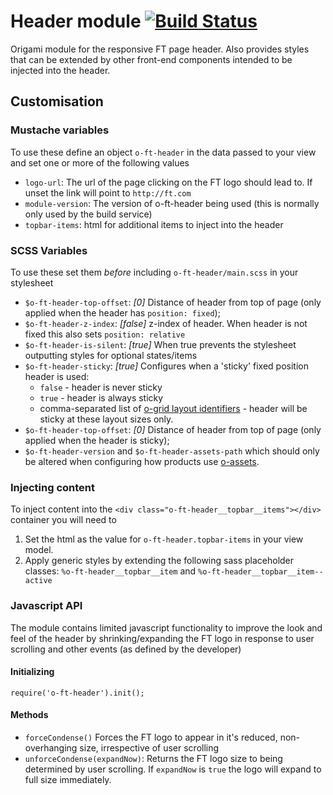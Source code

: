 # Header module [![Build Status](https://travis-ci.org/Financial-Times/o-ft-header.png?branch=master)](https://travis-ci.org/Financial-Times/o-ft-header)

Origami module for the responsive FT page header. Also provides styles that can be extended by other front-end components intended to be injected into the header.

## Customisation

### Mustache variables
To use these define an object `o-ft-header` in the data passed to your view and set one or more of the following values

* `logo-url`: The url of the page clicking on the FT logo should lead to. If unset the link will point to `http://ft.com`
* `module-version`: The version of o-ft-header being used (this is normally only used by the build service)
* `topbar-items`: html for additional items to inject into the header

### SCSS Variables
To use these set them *before* including `o-ft-header/main.scss` in your stylesheet

* `$o-ft-header-top-offset`: *[0]* Distance of header from top of page (only applied when the header has `position: fixed`);
* `$o-ft-header-z-index`: *[false]* z-index of header. When header is not fixed this also sets `position: relative`
* `$o-ft-header-is-silent`: *[true]* When true prevents the stylesheet outputting styles for optional states/items
* `$o-ft-header-sticky`: *[true]* Configures when a 'sticky' fixed position header is used:
	* `false` - header is never sticky
	* `true` - header is always sticky
	* comma-separated list of [o-grid layout identifiers](https://github.com/Financial-Times/o-grid) - header will be sticky at these layout sizes only.
* `$o-ft-header-top-offset`: *[0]* Distance of header from top of page (only applied when the header is sticky);
* `$o-ft-header-version` and `$o-ft-header-assets-path` which should only be altered when configuring how products use [o-assets](https://github.com/Financial-Times/o-assets).

### Injecting content

To inject content into the `<div class="o-ft-header__topbar__items"></div>` container you will need to

1. Set the html as the value for `o-ft-header.topbar-items` in your view model.
1. Apply generic styles by extending the following sass placeholder classes: `%o-ft-header__topbar__item` and `%o-ft-header__topbar__item--active`

### Javascript API

The module contains limited javascript functionality to improve the look and feel of the header by shrinking/expanding the FT logo in response to user scrolling and other events (as defined by the developer)

#### Initializing

    require('o-ft-header').init();

#### Methods

* `forceCondense()`  Forces the FT logo to appear in it's reduced, non-overhanging size, irrespective of user scrolling
* `unforceCondense(expandNow)`: Returns the FT logo size to being determined by user scrolling. If `expandNow` is `true` the logo will expand to full size immediately.
